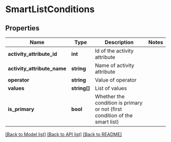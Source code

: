 # SmartListConditions

## Properties

Name | Type | Description | Notes
------------ | ------------- | ------------- | -------------
**activity_attribute_id** | **int** | Id of the activity attribute | 
**activity_attribute_name** | **string** | Name of activity attribute | 
**operator** | **string** | Value of operator | 
**values** | **string[]** | List of values | 
**is_primary** | **bool** | Whether the condition is primary or not (first condition of the smart list) | 

[[Back to Model list]](../README.md#documentation-for-models) [[Back to API list]](../README.md#documentation-for-api-endpoints) [[Back to README]](../README.md)
